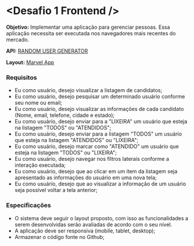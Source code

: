 # \<Desafio 1 Frontend  />

**Objetivo:**
Implementar uma aplicação para gerenciar pessoas. Essa aplicação necessita ser executada nos navegadores mais recentes do mercado.

**API:** [RANDOM USER GENERATOR](https://randomuser.me/)

**Layout:** [Marvel App](https://marvelapp.com/39776de)

### **Requisitos** ###
* Eu como usuário, desejo visualizar a listagem de candidatos;
* Eu como usuário, desejo pesquisar um determinado usuário conforme seu nome ou email;
* Eu como usuário, desejo visualizar as informações de cada candidato (Nome, email, telefone, cidade e estado);
* Eu como usuário, desejo enviar para a "LIXEIRA" um usuário que esteja na listagem "TODOS" ou "ATENDIDOS";
* Eu como usuário, desejo enviar para a listagem "TODOS" um usuário que esteja na listagem "ATENDIDOS" ou "LIXEIRA";
* Eu como usuário, desejo marcar como "ATENDIDO" um usuário que esteja na listagem "TODOS" ou "LIXEIRA";
* Eu como usuário, desejo navegar nos filtros laterais conforme a interação executada;
* Eu como usuário, desejo que ao clicar em um item da listagem seja apresentado as informações do usuário em uma nova tela;
* Eu como usuário, desejo que ao visualizar a informação de um usuário seja possível voltar a tela anterior;


### **Especificações** ###
* O sistema deve seguir o layout proposto, com isso as funcionalidades a serem desenvolvidas serão avaliadas de acordo com o seu nível.
* A aplicação deve ser responsiva (mobile, tablet, desktop);
* Armazenar o código fonte no Github;
